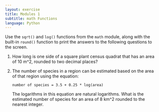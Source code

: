 ```yaml
---
layout: exercise
title: Modules 1
subtitle: math Functions
language: Python
---
```


Use the `sqrt()` and `log()` functions from the `math` module, along with the
built-in `round()` function to print the answers to the following questions to
the screen.

1.  How long is one side of a square plant census quadrat that has an
    area of 10 m^2, rounded to two decimal places?
2.  The number of species in a region can be estimated based on the area
    of that region using the equation: 

    `number of species = 3.5 + 0.25 * log(area)` 

    The logarithms in this equation are natural logarithms. What is the 
    estimated number of species for an area of 8 km^2 rounded to the nearest 
    integer.
